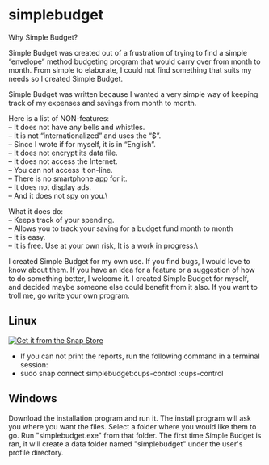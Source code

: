 # simplebudget

Why Simple Budget?

Simple Budget was created out of a frustration of trying to find a simple “envelope” method budgeting program that would carry over from month to month. From simple to elaborate, I could not find something that suits my needs so I created Simple Budget.

Simple Budget was written because I wanted a very simple way of keeping track of my expenses and savings from month to month.

Here is a list of NON-features:\
– It does not have any bells and whistles.\
– It is not “internationalized” and uses the “$”.\
– Since I wrote if for myself, it is in “English”.\
– It does not encrypt its data file.\
– It does not access the Internet.\
– You can not access it on-line.\
– There is no smartphone app for it.\
– It does not display ads.\
– And it does not spy on you.\

What it does do:\
– Keeps track of your spending.\
– Allows you to track your saving for a budget fund month to month\
– It is easy.\
– It is free. Use at your own risk, It is a work in progress.\

I created Simple Budget for my own use.  If you find bugs, I would love to know about them. If you have an idea for a feature or a suggestion of how to do something better, I welcome it.  I created Simple Budget for myself,  and decided maybe someone else could benefit from it also. If you want to troll me, go write your own program.

## Linux

[![Get it from the Snap Store](https://snapcraft.io/static/images/badges/en/snap-store-white.svg)](https://snapcraft.io/simplebudget)
- If you can not print the reports, run the following command in a terminal session:
- sudo snap connect simplebudget:cups-control :cups-control

## Windows

Download the installation program and run it.  The install program will ask you where you want the files.  Select a folder where you would like them to go.  Run "simplebudget.exe" from that folder.  The first time Simple Budget is ran, it will create a data folder named "simplebudget" under the user's profile directory.
